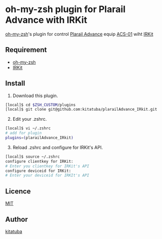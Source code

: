 oh-my-zsh plugin for Plarail Advance with IRKit
====

[oh-my-zsh](https://github.com/robbyrussell/oh-my-zsh)'s plugin for control [Plarail Advance](http://www.takaratomy.co.jp/products/plarail/plarail_advance/) equip [ACS-01](http://www.takaratomy.co.jp/products/lineup/detail/plarail-ad817536.html) wiht [IRKit](http://getirkit.com/)

## Requirement

* [oh-my-zsh](https://github.com/robbyrussell/oh-my-zsh) 
* [IRKit](http://getirkit.com/)

## Install

1. Download this plugin.
```zsh
[local]$ cd $ZSH_CUSTOM/plugins
[local]$ git clone git@github.com:kitatuba/plarailAdvance_IRkit.git
```
2. Edit your .zshrc.
```zsh
[local]$ vi ~/.zshrc
# add for plugin
plugins=(plarailAdvance_IRkit)
```
3. Reload .zshrc and configure for IRKit's API.
```zsh
[local]$ source ~/.zshrc
configure clientkey for IRKit:
# Enter you clientkey for IRKit's API
configure deviceid for IRKit:
# Enter your deviceid for IRKIt's API
```

## Licence

[MIT](https://github.com/tcnksm/tool/blob/master/LICENCE)

## Author

[kitatuba](https://github.com/kitatuba)
